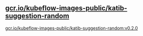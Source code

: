 
[gcr.io/kubeflow-images-public/katib-suggestion-random](https://hub.docker.com/r/anjia0532/kubeflow-images-public.katib-suggestion-random/tags/)
-----


[gcr.io/kubeflow-images-public/katib-suggestion-random:v0.2.0](https://hub.docker.com/r/anjia0532/kubeflow-images-public.katib-suggestion-random/tags/)


